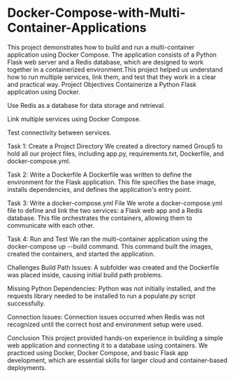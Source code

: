 # Docker-Compose-with-Multi-Container-Applications
This project demonstrates how to build and run a multi-container application using Docker Compose. The application consists of a Python Flask web server and a Redis database, which are designed to work together in a containerized environment.This project helped us understand how to run multiple services, link them, and test that they work in a clear and practical way.
Project Objectives
Containerize a Python Flask application using Docker.

Use Redis as a database for data storage and retrieval.

Link multiple services using Docker Compose.

Test connectivity between services.

Task 1: Create a Project Directory
We created a directory named Group5 to hold all our project files, including app.py, requirements.txt, Dockerfile, and docker-compose.yml.

Task 2: Write a Dockerfile
A Dockerfile was written to define the environment for the Flask application. This file specifies the base image, installs dependencies, and defines the application's entry point.

Task 3: Write a docker-compose.yml File
We wrote a docker-compose.yml file to define and link the two services: a Flask web app and a Redis database. This file orchestrates the containers, allowing them to communicate with each other.

Task 4: Run and Test
We ran the multi-container application using the docker-compose up --build command. This command built the images, created the containers, and started the application.

Challenges
Build Path Issues: A subfolder was created and the Dockerfile was placed inside, causing initial build path problems.

Missing Python Dependencies: Python was not initially installed, and the requests library needed to be installed to run a populate.py script successfully.

Connection Issues: Connection issues occurred when Redis was not recognized until the correct host and environment setup were used.

Conclusion
This project provided hands-on experience in building a simple web application and connecting it to a database using containers. We practiced using Docker, Docker Compose, and basic Flask app development, which are essential skills for larger cloud and container-based deployments.
